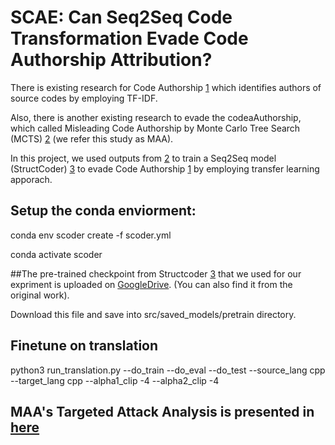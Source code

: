 # SCAE: Can Seq2Seq Code Transformation Evade Code Authorship Attribution?

There is existing research for Code Authorship [1](https://dl.acm.org/doi/abs/10.1145/3243734.3243738) which identifies authors of source codes by employing TF-IDF.

Also, there is another existing research to evade the codeaAuthorship, which called Misleading Code Authorship by Monte Carlo Tree Search (MCTS) [2](https://www.usenix.org/conference/usenixsecurity19/presentation/quiring) (we refer this study as MAA).

In this project, we used outputs from [2](https://www.usenix.org/conference/usenixsecurity19/presentation/quiring) to train a Seq2Seq model (StructCoder) [3](https://arxiv.org/abs/2206.05239) to evade Code Authorship [1](https://dl.acm.org/doi/abs/10.1145/3243734.3243738) by employing transfer learning apporach.

## Setup the conda enviorment:
conda env scoder create -f scoder.yml

conda activate scoder

##The pre-trained checkpoint from Structcoder [3](https://arxiv.org/abs/2206.05239) that we used for our expriment is uploaded on [GoogleDrive](https://drive.google.com/file/d/1V98OciKJKftjR1ifm7elB1f3DO1UU7sp/view?usp=sharing). (You can also find it from the original work).


Download this file and save into src/saved_models/pretrain directory.

## Finetune on translation
python3 run_translation.py --do_train --do_eval --do_test --source_lang cpp --target_lang cpp --alpha1_clip -4 --alpha2_clip -4


## MAA's Targeted Attack Analysis is presented in [here](https://github.com/codeAuthorship/MAA-Targeted-Attack)
